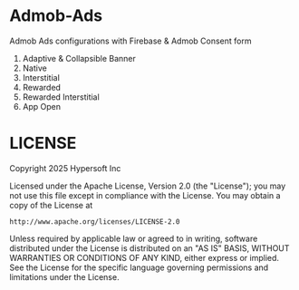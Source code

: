 # Admob-Ads

Admob Ads configurations with Firebase & Admob Consent form
1. Adaptive & Collapsible Banner
2. Native
3. Interstitial
4. Rewarded 
5. Rewarded Interstitial
6. App Open 

# LICENSE

Copyright 2025 Hypersoft Inc

Licensed under the Apache License, Version 2.0 (the "License");
you may not use this file except in compliance with the License.
You may obtain a copy of the License at

    http://www.apache.org/licenses/LICENSE-2.0

Unless required by applicable law or agreed to in writing, software
distributed under the License is distributed on an "AS IS" BASIS,
WITHOUT WARRANTIES OR CONDITIONS OF ANY KIND, either express or implied.
See the License for the specific language governing permissions and
limitations under the License.
